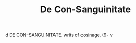 ---
title: De Con-Sanguinitate
letter: D
permalink: "/definitions/bld-de-con-sanguinitate.html"
body: d DE CON-SANGUINITATE. writs of cosinage, (9- v
published_at: '2018-07-07'
source: Black's Law Dictionary 2nd Ed (1910)
layout: post
---
